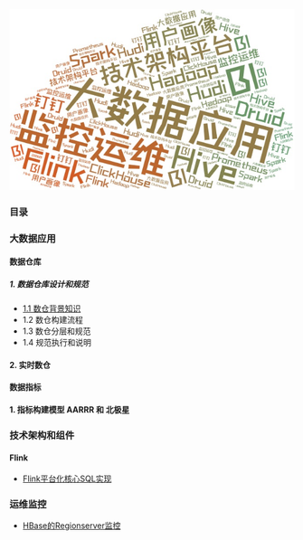 ![全局词云](comm/image/全局词云.jpg)

### 目录

### 大数据应用

#### 数据仓库
##### 1. 数据仓库设计和规范
* [1.1 数仓背景知识](./大数据应用/数据仓库/数仓背景知识.md)
* 1.2 数仓构建流程
* 1.3 数仓分层和规范
* 1.4 规范执行和说明

#### 2. 实时数仓

#### 数据指标
#### 1. 指标构建模型 AARRR 和 北极星


### 技术架构和组件
#### Flink
* [Flink平台化核心SQL实现](./架构技术平台/Flink/Flink平台化核心SQL.md)




### 运维监控

* [HBase的Regionserver监控](./监控运维/Hbase的Regionserver监控.md)

